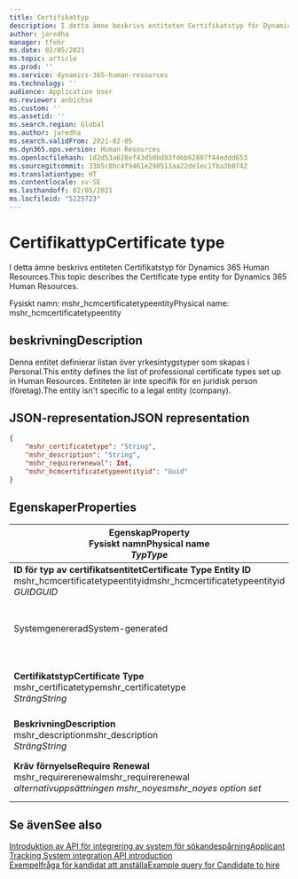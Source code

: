 ```yaml
---
title: Certifikattyp
description: I detta ämne beskrivs entiteten Certifikatstyp för Dynamics 365 Human Resources.
author: jaredha
manager: tfehr
ms.date: 02/05/2021
ms.topic: article
ms.prod: ''
ms.service: dynamics-365-human-resources
ms.technology: ''
audience: Application User
ms.reviewer: anbichse
ms.custom: ''
ms.assetid: ''
ms.search.region: Global
ms.author: jaredha
ms.search.validFrom: 2021-02-05
ms.dyn365.ops.version: Human Resources
ms.openlocfilehash: 1d2d53a628ef43d50bd83fd6b62807f44eddd653
ms.sourcegitcommit: 33b5c8bc4f9461e290513aa22de1ec1fba3b0742
ms.translationtype: HT
ms.contentlocale: sv-SE
ms.lasthandoff: 02/05/2021
ms.locfileid: "5125723"
---
```

# <a name="certificate-type"></a><span data-ttu-id="c6c56-103">Certifikattyp</span><span class="sxs-lookup"><span data-stu-id="c6c56-103">Certificate type</span></span>

<span data-ttu-id="c6c56-104">I detta ämne beskrivs entiteten Certifikatstyp för Dynamics 365 Human Resources.</span><span class="sxs-lookup"><span data-stu-id="c6c56-104">This topic describes the Certificate type entity for Dynamics 365 Human Resources.</span></span>

<span data-ttu-id="c6c56-105">Fysiskt namn: mshr_hcmcertificatetypeentity</span><span class="sxs-lookup"><span data-stu-id="c6c56-105">Physical name: mshr_hcmcertificatetypeentity</span></span>

## <a name="description"></a><span data-ttu-id="c6c56-106">beskrivning</span><span class="sxs-lookup"><span data-stu-id="c6c56-106">Description</span></span>

<span data-ttu-id="c6c56-107">Denna entitet definierar listan över yrkesintygstyper som skapas i Personal.</span><span class="sxs-lookup"><span data-stu-id="c6c56-107">This entity defines the list of professional certificate types set up in Human Resources.</span></span> <span data-ttu-id="c6c56-108">Entiteten är inte specifik för en juridisk person (företag).</span><span class="sxs-lookup"><span data-stu-id="c6c56-108">The entity isn't specific to a legal entity (company).</span></span>

## <a name="json-representation"></a><span data-ttu-id="c6c56-109">JSON-representation</span><span class="sxs-lookup"><span data-stu-id="c6c56-109">JSON representation</span></span>

```json
{
    "mshr_certificatetype": "String",
    "mshr_description": "String",
    "mshr_requirerenewal": Int,
    "mshr_hcmcertificatetypeentityid": "Guid"
}
```

## <a name="properties"></a><span data-ttu-id="c6c56-110">Egenskaper</span><span class="sxs-lookup"><span data-stu-id="c6c56-110">Properties</span></span>

| <span data-ttu-id="c6c56-111">Egenskap</span><span class="sxs-lookup"><span data-stu-id="c6c56-111">Property</span></span><br><span data-ttu-id="c6c56-112">**Fysiskt namn**</span><span class="sxs-lookup"><span data-stu-id="c6c56-112">**Physical name**</span></span><br><span data-ttu-id="c6c56-113">**_Typ_**</span><span class="sxs-lookup"><span data-stu-id="c6c56-113">**_Type_**</span></span> | <span data-ttu-id="c6c56-114">Använd</span><span class="sxs-lookup"><span data-stu-id="c6c56-114">Use</span></span> | <span data-ttu-id="c6c56-115">beskrivning</span><span class="sxs-lookup"><span data-stu-id="c6c56-115">Description</span></span> |
| --- | --- | --- |
| <span data-ttu-id="c6c56-116">**ID för typ av certifikatsentitet**</span><span class="sxs-lookup"><span data-stu-id="c6c56-116">**Certificate Type Entity ID**</span></span><br><span data-ttu-id="c6c56-117">mshr_hcmcertificatetypeentityid</span><span class="sxs-lookup"><span data-stu-id="c6c56-117">mshr_hcmcertificatetypeentityid</span></span><br><span data-ttu-id="c6c56-118">*GUID*</span><span class="sxs-lookup"><span data-stu-id="c6c56-118">*GUID*</span></span> | <span data-ttu-id="c6c56-119">Skrivskydd</span><span class="sxs-lookup"><span data-stu-id="c6c56-119">Read-only</span></span><br><span data-ttu-id="c6c56-120">Obligatoriskt</span><span class="sxs-lookup"><span data-stu-id="c6c56-120">Required</span></span> 
<span data-ttu-id="c6c56-121">Systemgenererad</span><span class="sxs-lookup"><span data-stu-id="c6c56-121">System-generated</span></span> | <span data-ttu-id="c6c56-122">Unik,primär identifierare för certifikatstypen.</span><span class="sxs-lookup"><span data-stu-id="c6c56-122">Unique primary identifier for the certificate type.</span></span> |
| <span data-ttu-id="c6c56-123">**Certifikatstyp**</span><span class="sxs-lookup"><span data-stu-id="c6c56-123">**Certificate Type**</span></span><br><span data-ttu-id="c6c56-124">mshr_certificatetype</span><span class="sxs-lookup"><span data-stu-id="c6c56-124">mshr_certificatetype</span></span><br><span data-ttu-id="c6c56-125">*Sträng*</span><span class="sxs-lookup"><span data-stu-id="c6c56-125">*String*</span></span> | <span data-ttu-id="c6c56-126">Skrivskydd</span><span class="sxs-lookup"><span data-stu-id="c6c56-126">Read/write</span></span><br><span data-ttu-id="c6c56-127">Obligatoriskt</span><span class="sxs-lookup"><span data-stu-id="c6c56-127">Required</span></span> | <span data-ttu-id="c6c56-128">Unik, användarläsbar identifierare för certifikatstypen.</span><span class="sxs-lookup"><span data-stu-id="c6c56-128">Unique user-readable identifier for the certificate type.</span></span> |
| <span data-ttu-id="c6c56-129">**Beskrivning**</span><span class="sxs-lookup"><span data-stu-id="c6c56-129">**Description**</span></span><br><span data-ttu-id="c6c56-130">mshr_description</span><span class="sxs-lookup"><span data-stu-id="c6c56-130">mshr_description</span></span><br><span data-ttu-id="c6c56-131">*Sträng*</span><span class="sxs-lookup"><span data-stu-id="c6c56-131">*String*</span></span> | <span data-ttu-id="c6c56-132">Skrivskydd</span><span class="sxs-lookup"><span data-stu-id="c6c56-132">Read/write</span></span><br><span data-ttu-id="c6c56-133">Obligatoriskt</span><span class="sxs-lookup"><span data-stu-id="c6c56-133">Required</span></span> | <span data-ttu-id="c6c56-134">Beskrivning av certifikatstypen.</span><span class="sxs-lookup"><span data-stu-id="c6c56-134">Description of the certificate type.</span></span> |
| <span data-ttu-id="c6c56-135">**Kräv förnyelse**</span><span class="sxs-lookup"><span data-stu-id="c6c56-135">**Require Renewal**</span></span><br><span data-ttu-id="c6c56-136">mshr_requirerenewal</span><span class="sxs-lookup"><span data-stu-id="c6c56-136">mshr_requirerenewal</span></span><br><span data-ttu-id="c6c56-137">*alternativuppsättningen mshr_noyes*</span><span class="sxs-lookup"><span data-stu-id="c6c56-137">*mshr_noyes option set*</span></span> | <span data-ttu-id="c6c56-138">Skrivskydd</span><span class="sxs-lookup"><span data-stu-id="c6c56-138">Read/write</span></span><br><span data-ttu-id="c6c56-139">Valfritt</span><span class="sxs-lookup"><span data-stu-id="c6c56-139">Optional</span></span> | <span data-ttu-id="c6c56-140">Anger om förnyelse krävs för certifikatet.</span><span class="sxs-lookup"><span data-stu-id="c6c56-140">Indicates whether renewal is required for the certificate.</span></span> |

## <a name="see-also"></a><span data-ttu-id="c6c56-141">Se även</span><span class="sxs-lookup"><span data-stu-id="c6c56-141">See also</span></span>

[<span data-ttu-id="c6c56-142">Introduktion av API för integrering av system för sökandespårning</span><span class="sxs-lookup"><span data-stu-id="c6c56-142">Applicant Tracking System integration API introduction</span></span>](hr-admin-integration-ats-api-introduction.md)<br>
[<span data-ttu-id="c6c56-143">Exempelfråga för kandidat att anställa</span><span class="sxs-lookup"><span data-stu-id="c6c56-143">Example query for Candidate to hire</span></span>](hr-admin-integration-ats-api-candidate-to-hire-example-query.md)

